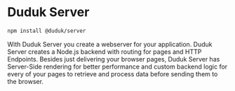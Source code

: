 # Duduk Server

```bash
npm install @duduk/server
```

With Duduk Server you create a webserver for your application. Duduk Server creates a Node.js backend with routing for pages and HTTP Endpoints. Besides just delivering your browser pages, Duduk Server has Server-Side rendering for better performance and custom backend logic for every of your pages to retrieve and process data before sending them to the browser.
